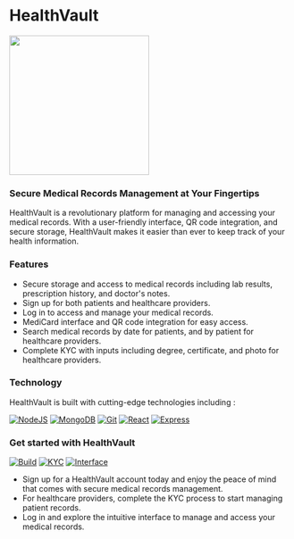 # HealthVault

<img src="https://github.com/Freakyab/Med/blob/main/public/logo.png" width="250" height="250">

### Secure Medical Records Management at Your Fingertips

HealthVault is a revolutionary platform for managing and accessing your medical records. With a user-friendly interface, QR code integration, and secure storage, HealthVault makes it easier than ever to keep track of your health information.

### Features
- Secure storage and access to medical records including lab results, prescription history, and doctor's notes.
- Sign up for both patients and healthcare providers.
- Log in to access and manage your medical records.
- MediCard interface and QR code integration for easy access.
- Search medical records by date for patients, and by patient for healthcare providers.
- Complete KYC with inputs including degree, certificate, and photo for healthcare providers.

### Technology
HealthVault is built with cutting-edge technologies including :

[![NodeJS](https://img.shields.io/badge/NodeJS-14.x-green.svg)](https://nodejs.org/en/)
[![MongoDB](https://img.shields.io/badge/MongoDB-4.4-brightgreen.svg)](https://www.mongodb.com/)
[![Git](https://img.shields.io/badge/Git-2.28-black.svg)](https://git-scm.com/)
[![React](https://img.shields.io/badge/React-17.0-blue.svg)](https://reactjs.org/)
[![Express](https://img.shields.io/badge/Express-4.17-white.svg)](https://expressjs.com/)


### Get started with HealthVault
[![Build](https://img.shields.io/badge/Build-Passing-brightgreen.svg)](https://github.com/{Mohitraut07}/{Med})
[![KYC](https://img.shields.io/badge/KYC-Approved-blue.svg)](https://opensource.org/licenses/MIT)
[![Interface](https://img.shields.io/badge/Intuitive-Interface-brightgreen.svg)](https://github.com/{Mohitraut07}/{Med}/pulls)

- Sign up for a HealthVault account today and enjoy the peace of mind that comes with secure medical records management.
- For healthcare providers, complete the KYC process to start managing patient records.
- Log in and explore the intuitive interface to manage and access your medical records.

